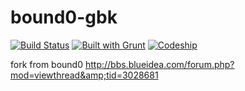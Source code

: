bound0-gbk
=================
[![Build Status](https://travis-ci.org/imyelo/bound0-gbk.png?branch=master)](https://travis-ci.org/imyelo/bound0-gbk)
[![Built with Grunt](https://cdn.gruntjs.com/builtwith.png)](http://gruntjs.com/)
[![Codeship](https://www.codeship.io/projects/f0618470-6089-0131-b969-6ac6b4d604a9/status)](https://www.codeship.io/projects/12193)

fork from bound0
http://bbs.blueidea.com/forum.php?mod=viewthread&amp;tid=3028681
